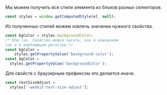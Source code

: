 Мы можем получить все стили элемента из блоков разных селекторов.

```js
const styles = window.getComputedStyle(el, null);
```

Из полученных стилей можем извлечь значение нужного свойства.

```js
const bgColor = styles.backgroundColor;
/* Или так. Свойства можно писать, как в шашлычном
так и в верблюжьем регистре */
const bgColor =
    styles.getPropertyValue('background-color');
const bgColor =
  styles.getPropertyValue('backgroundColor');
```

Для свойств с браузерным префиксом это делается иначе.

```js
const textSizeAdjust =
  styles['-webkit-text-size-adjust'];
```
